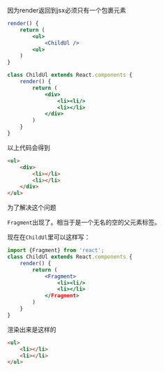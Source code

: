 因为render返回到jsx必须只有一个包裹元素

```jsx
render() {
    return (
        <ul>
            <ChildUl />
        <ul>
    )
}
```

```jsx
class ChildUl extends React.components {
    render() {
        return (
            <div>
                <li><li/>
                <li></li>
            </div>
        )
    }
}
```

以上代码会得到

```html
<ul>
    <div>
        <li></li>
        <li></li>
    </div>
</ul>
```

为了解决这个问题

`Fragment`出现了。相当于是一个无名的空的父元素标签。

现在在`ChildUl`里可以这样写：

```jsx
import {Fragment} from 'react';
class ChildUl extends React.components {
    render() {
        return (
            <Fragment>
                <li><li/>
                <li></li>
            </Fragment>
        )
    }
}
```

渲染出来是这样的

```html
<ul>
    <li></li>
    <li></li>
</ul>
```